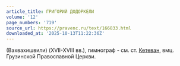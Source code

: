 ```yaml
---
article_title: ГРИГОРИЙ ДОДОРКЕЛИ
volume: '12'
page_numbers: '719'
source_url: https://pravenc.ru/text/166833.html
downloaded_at: '2025-10-13T11:22:36Z'
---
```


(Вахвахишвили) (XVII-XVIII вв.), гимнограф - см. ст. [Кетеван](https://pravenc.ru/text/Кетеван.html), вмц. Грузинской Православной Церкви.
